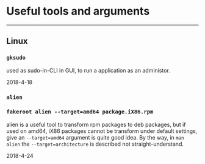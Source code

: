 
Useful tools and arguments
============

- - - - - - - -

## Linux

### `gksudo` ###
used as sudo-in-CLI in GUI, to run a application as an administor.

2018-4-18

### `alien` ###
### `fakeroot alien --target=amd64 package.iX86.rpm` ###
alien is a useful tool to transform rpm packages to deb packages, but if used on amd64, iX86 packages cannot be transform under default settings, give an `--target=amd64` argument is quite good idea. By the way, in `man alien` the `--target=architecture` is described not straight-understand.

2018-4-24
